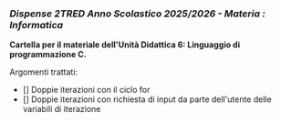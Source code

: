 ### *Dispense 2TRED Anno Scolastico 2025/2026 - Materia : Informatica*

**Cartella per il materiale dell'Unità Didattica 6: Linguaggio di programmazione C.**

Argomenti trattati:
- [] Doppie iterazioni con il ciclo for
- [] Doppie iterazioni con richiesta di input da parte dell'utente delle variabili di iterazione
